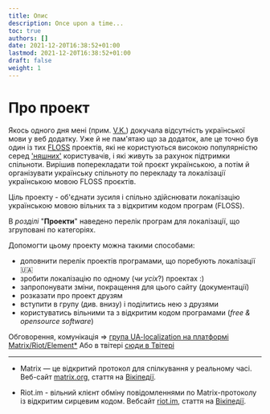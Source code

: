 ```yaml
---
title: Опис
description: Once upon a time...
toc: true
authors: []
date: 2021-12-20T16:38:52+01:00
lastmod: 2021-12-20T16:38:52+01:00
draft: false
weight: 1
---
```


# Про проект
Якось одного дня мені (прим. [V.K.]()) докучала відсутність української мови у веб додатку. Уже й не пам'ятаю що за додаток, але це точно був один із тих [FLOSS](https://s.hrin.top/envJqw7h) проектів, які не користуються високою популярністю серед ['няшних'](http://archive.today/ww0q0) користувачів, і які живуть за рахунок підтримки спільноти. Вирішив поперекладати той проєкт українською, а потім й організувати українську спільноту по перекладу та локалізації українською мовою FLOSS проєктів.

Ціль проекту - об'єднати зусиля і спільно здійснювати локалізацію українською мовою вільних та з відкритим кодом програм (FLOSS).

В _розділі_ "**Проекти**" наведено перелік програм для локалізації, що згруповані по категоріях.

Допомогти цьому проекту можна такими способами:

- доповнити перелік проектів програмами, що поребують локалізації 🇺🇦
- зробити локалізацію по одному (_чи усіх_?) проектах :)
- запропонувати зміни, покращення для цього сайту (документації)
- розказати про проект друзям
- вступити в групу (див. внизу) і поділитись нею з друзями
- користуватись вільними та з відкритим кодом програмами (_free & opensource software_)

Обговорення, комунікація => [група UA-localization на платформі Matrix/Riot/Element*](https://matrix.to/#/#ua-localization:matrix.org)
Або в твітері [сюди в Твітері](https://twitter.com/vasia_krbk)

---

* Matrix — це відкритий протокол для спілкування у реальному часі. Веб-сайт [matrix.org](https://matrix.org/), стаття на [Вікіпедії](https://uk.wikipedia.org/wiki/Matrix_(%D0%BF%D1%80%D0%BE%D1%82%D0%BE%D0%BA%D0%BE%D0%BB)).

* Riot.im - вільний клієнт обміну повідомленнями по Matrix-протоколу із відкритим сирцевим кодом. Вебсайт [riot.im](https://riot.im), стаття на [Вікіпедії](https://uk.wikipedia.org/wiki/Riot.im).
